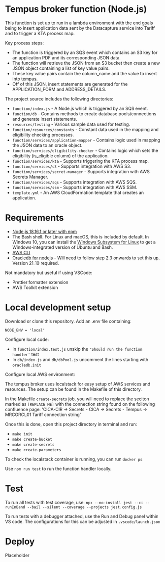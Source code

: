# Tempus broker function (Node.js)
This function is set up to run in a lambda environment with the end goals being to insert application data sent by the Datacapture service into Tariff and to trigger a KTA process map.

Key process steps:

- The function is triggered by an SQS event which contains an S3 key for an application PDF and its corresponding JSON data.
- The function will retrieve the JSON from an S3 bucket then create a new JSON object containing a list of key value pairs.
- These key value pairs contain the column_name and the value to insert into tempus.
- Off of this JSON, insert statements are generated for the APPLICATION_FORM and ADDRESS_DETAILS.

The project source includes the following directories:

- `function/index.js` - A Node.js which is triggered by an SQS event.
- `function/db` - Contains methods to create database pools/connections and generate insert statements.
- `resources/testing` - Various sample data used for testing.
- `function/resources/constants` - Constant data used in the mapping and eligibility checking processes.
- `function/services/application-mapper` - Contains logic used in mapping the JSON data to an oracle object.
- `function/services/eligibility-checker` - Contains logic which sets the eligibility (is_eligible column) of the application.
- `function/services/kta` - Supports triggering the KTA process map.
- `function/services/s3` - Supports integration with AWS S3.
- `function/services/secret-manager` - Supports integration with AWS Secrets Manager.
- `function/services/sqs` - Supports integration with AWS SQS.
- `function/services/ssm` - Supports integration with AWS SSM.
- `template.yml` - An AWS CloudFormation template that creates an application.


# Requirements
- [Node.js 18.16.1 or later with npm](https://nodejs.org/en/download/releases/)
- The Bash shell. For Linux and macOS, this is included by default. In Windows 10, you can install the [Windows Subsystem for Linux](https://docs.microsoft.com/en-us/windows/wsl/install-win10) to get a Windows-integrated version of Ubuntu and Bash.
- [AWS CLI](https://docs.aws.amazon.com/cli/latest/userguide/getting-started-install.html)
- [Oracledb for nodejs](https://node-oracledb.readthedocs.io/en/latest/) - Will need to follow step 2.3 onwards to set this up. Version 21_10 required.

Not mandatory but useful if using VSCode:
- Prettier formatter extension
- AWS Toolkit extension

# Local development setup

Download or clone this repository.
Add an .env file containing:

   `NODE_ENV = 'local'`

Configure local code:
- In `function/index.test.js` unskip the `'Should run the function handler'` test
- In `db/index.js` and `db/dbPool.js` uncomment the lines starting with `oracledb.init`

Configure local AWS environment:

The tempus broker uses localstack for easy setup of AWS services and resources. The setup can be found in the Makefile of this directory.

In the Makefile `create-secrets` job, you will need to replace the seciton marked as `[REPLACE ME]` with the connection string found on the
following confluence page:
'CICA-CIR -> Secrets - CICA -> Secrets - Tempus -> MRCORCL01 Tariff connection string'

Once this is done, open this project directory in terminal and run:
 - `make init`
 - `make create-bucket`
 - `make create-secrets`
 - `make create-parameters`

To check the localstack container is running, you can run `docker ps`

Use `npm run test` to run the function handler locally.

# Test

To run all tests with test coverage, use:
`npx --no-install jest --ci --runInBand --bail --silent --coverage --projects jest.config.js`

To run tests with a debugger attached, use the Run and Debug panel within VS code. The configurations for this can be adjusted in
`.vscode/launch.json`
# Deploy
 
Placeholder

